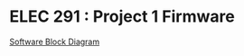# ELEC 291 : Project 1 Firmware

[Software Block Diagram](https://www.figma.com/file/KlvMFzEIvtYgwix3Td906g/ELEC-291-%3A-Project-1%2C-Software-Block-Diagram?type=whiteboard&node-id=0-1&t=hhKl1g4AJu5PXBLr-0)